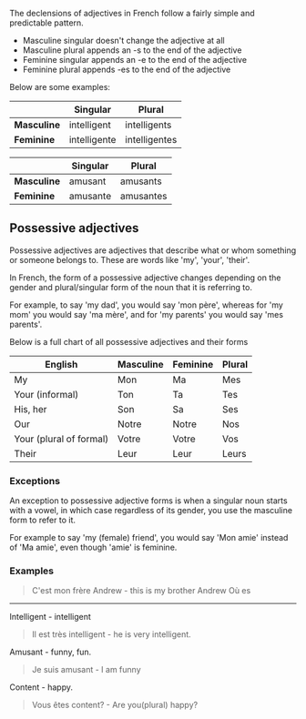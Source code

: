 The declensions of adjectives in French follow a fairly simple and predictable pattern.

* Masculine singular doesn't change the adjective at all
* Masculine plural appends an -s to the end of the adjective
* Feminine singular appends an -e to the end of the adjective
* Feminine plural appends -es to the end of the adjective

Below are some examples:

| | Singular | Plural |
| - | - | - |
| **Masculine** | intelligent | intelligents
| **Feminine** | intelligente | intelligentes

| | Singular | Plural |
| - | - | - |
| **Masculine** | amusant | amusants
| **Feminine** | amusante | amusantes

## Possessive adjectives

Possessive adjectives are adjectives that describe what or whom something or someone belongs to. These are words like 'my', 'your', 'their'.

In French, the form of a possessive adjective changes depending on the gender and plural/singular form of the noun that it is referring to.

For example, to say 'my dad', you would say 'mon père', whereas for 'my mom' you would say 'ma mère', and for 'my parents' you would say 'mes parents'.

Below is a full chart of all possessive adjectives and their forms

| English | Masculine | Feminine | Plural |
| - | - | - | - |
| My | Mon | Ma | Mes |
| Your (informal) | Ton | Ta | Tes |
| His, her | Son | Sa | Ses |
| Our | Notre | Notre | Nos |
| Your (plural of formal) | Votre | Votre | Vos |
| Their | Leur | Leur | Leurs |

### Exceptions

An exception to possessive adjective forms is when a singular noun starts with a vowel, in which case regardless of its gender, you use the masculine form to refer to it.

For example to say 'my (female) friend', you would say 'Mon amie' instead of 'Ma amie', even though 'amie' is feminine.

### Examples

> C'est mon frère Andrew - this is my brother Andrew
> Où es

---

Intelligent - intelligent

> Il est très intelligent - he is very intelligent.

Amusant - funny, fun.

> Je suis amusant - I am funny

Content - happy.

> Vous êtes content? - Are you(plural) happy?

